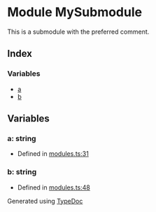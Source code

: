 # Module MySubmodule
This is a submodule with the preferred comment.

## Index

### Variables
* [a](_modules_.mymodule.mysubmodule.md#a)
* [b](_modules_.mymodule.mysubmodule.md#b)

## Variables

### a: string

* Defined in [modules.ts:31](https://github.com/kimamula/typedoc/blob/HEAD/examples/basic/src/modules.ts#L31)


### b: string

* Defined in [modules.ts:48](https://github.com/kimamula/typedoc/blob/HEAD/examples/basic/src/modules.ts#L48)



Generated using [TypeDoc](http://typedoc.io)
